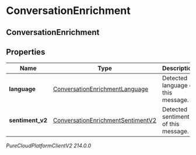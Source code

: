 # ConversationEnrichment

## ConversationEnrichment

## Properties

|Name | Type | Description | Notes|
|------------ | ------------- | ------------- | -------------|
| **language** | [ConversationEnrichmentLanguage](ConversationEnrichmentLanguage) | Detected language of this message. | [optional] |
| **sentiment_v2** | [ConversationEnrichmentSentimentV2](ConversationEnrichmentSentimentV2) | Detected sentiment of this message. | [optional] |



_PureCloudPlatformClientV2 214.0.0_
